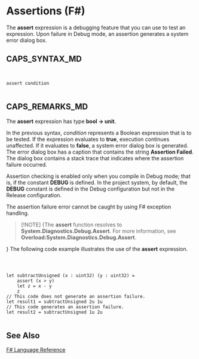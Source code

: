 # Assertions (F#)

The **assert** expression is a debugging feature that you can use to test an expression. Upon failure in Debug mode, an assertion generates a system error dialog box.


## CAPS_SYNTAX_MD



```


assert condition


```



## CAPS_REMARKS_MD
The **assert** expression has type **bool -&gt; unit**.

In the previous syntax, *condition* represents a Boolean expression that is to be tested. If the expression evaluates to **true**, execution continues unaffected. If it evaluates to **false**, a system error dialog box is generated. The error dialog box has a caption that contains the string **Assertion Failed**. The dialog box contains a stack trace that indicates where the assertion failure occurred.

Assertion checking is enabled only when you compile in Debug mode; that is, if the constant **DEBUG** is defined. In the project system, by default, the **DEBUG** constant is defined in the Debug configuration but not in the Release configuration.

The assertion failure error cannot be caught by using F# exception handling.


>[!NOTE] {The **assert** function resolves to **System.Diagnostics.Debug.Assert**. For more information, see **Overload:System.Diagnostics.Debug.Assert**.

}
The following code example illustrates the use of the **assert** expression.



```



let subtractUnsigned (x : uint32) (y : uint32) =
    assert (x > y)
    let z = x - y
    z
// This code does not generate an assertion failure.
let result1 = subtractUnsigned 2u 1u
// This code generates an assertion failure.
let result2 = subtractUnsigned 1u 2u


```



    
## See Also
[F&#35; Language Reference](F%23+Language+Reference.md)

